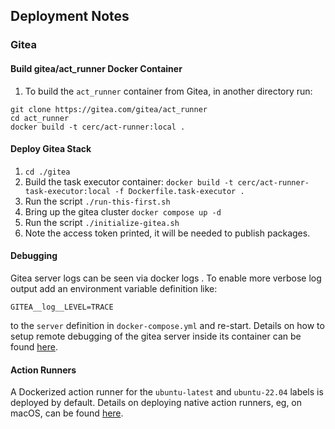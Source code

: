 ## Deployment Notes
### Gitea

#### Build gitea/act_runner Docker Container
1. To build the `act_runner` container from Gitea, in another directory run:
```
git clone https://gitea.com/gitea/act_runner
cd act_runner
docker build -t cerc/act-runner:local .
```

#### Deploy Gitea Stack
1. `cd ./gitea`
1. Build the task executor container: `docker build -t cerc/act-runner-task-executor:local -f Dockerfile.task-executor .`
1. Run the script `./run-this-first.sh`
1. Bring up the gitea cluster `docker compose up -d`
1. Run the script `./initialize-gitea.sh`
1. Note the access token printed, it will be needed to publish packages.

#### Debugging
Gitea server logs can be seen via docker logs <container-id>.
To enable more verbose log output add an environment variable definition like:
```
GITEA__log__LEVEL=TRACE
```
to the `server` definition in `docker-compose.yml` and re-start.
Details on how to setup remote debugging of the gitea server inside its container can be found [here](gitea-debugging.md).

#### Action Runners

A Dockerized action runner for the `ubuntu-latest` and `ubuntu-22.04` labels is deployed by default.  Details on deploying native
action runners, eg, on macOS, can be found [here](act-runner.md).
